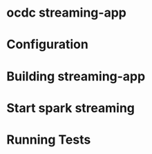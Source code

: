 ocdc streaming-app
=====

Configuration
=====

Building streaming-app
=====

  
Start spark streaming
=====


Running Tests
=====
  
